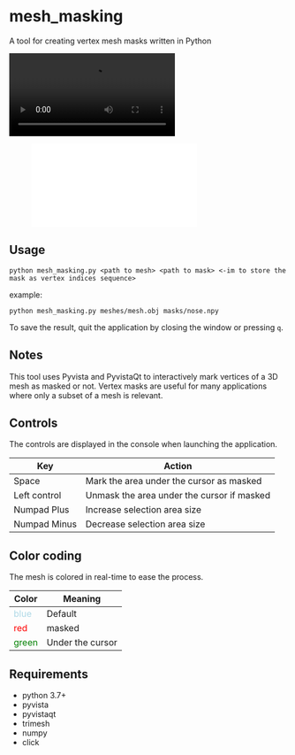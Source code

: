 # mesh_masking
A tool for creating vertex mesh masks written in Python

![](video/video.mp4)

<figure class="video_container">
  <iframe src="video/video.mp4" frameborder="0" allowfullscreen="true"> 
</iframe>
</figure>

## Usage

`python mesh_masking.py <path to mesh> <path to mask> <-im to store the mask as vertex indices sequence>`

example:

`python mesh_masking.py meshes/mesh.obj masks/nose.npy`

To save the result, quit the application by closing the window or pressing `q`.

## Notes

This tool uses Pyvista and PyvistaQt to interactively mark vertices of a 3D mesh as masked or not. Vertex masks are useful for many applications where only a subset of a mesh is relevant. 

## Controls

The controls are displayed in the console when launching the application.

| Key    | Action |
| -------- | ------- |
| Space  | Mark the area under the cursor as masked    |
| Left control | Unmask the area under the cursor if masked     |
| Numpad Plus    | Increase selection area size |
| Numpad Minus    | Decrease selection area size |

## Color coding

The mesh is colored in real-time to ease the process.

| Color    | Meaning |
| -------- | ------- |
| <span style="color:lightblue">blue</span>  | Default |
| <span style="color:red">red</span>  | masked |
| <span style="color:green">green</span>  | Under the cursor |

## Requirements
- python 3.7+
- pyvista
- pyvistaqt
- trimesh
- numpy
- click
